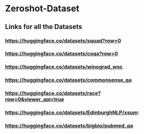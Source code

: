# Zeroshot-Dataset

## Links for all the Datasets

### 

### https://huggingface.co/datasets/squad?row=0
### https://huggingface.co/datasets/coqa?row=0
### https://huggingface.co/datasets/winograd_wsc
### https://huggingface.co/datasets/commonsense_qa
### https://huggingface.co/datasets/race?row=0&viewer_api=true

### https://huggingface.co/datasets/EdinburghNLP/xsum:
### https://huggingface.co/datasets/bigbio/pubmed_qa
